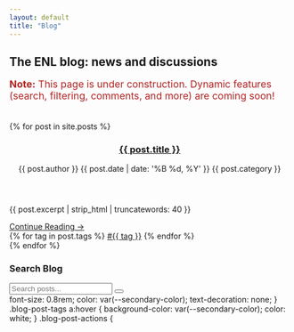 ```yaml
---
layout: default
title: "Blog"
---
```


<div class="blog-container">
  <div class="blog-main">
    <h2 class="blog-main-heading">The ENL blog: news and discussions</h2>
    <p style="font-size:1.1rem; color:#b22222; margin-bottom:2.2rem;">
      <strong>Note:</strong> This page is under construction. Dynamic features (search, filtering, comments, and more) are coming soon!
    </p>
    {% for post in site.posts %}
    <article class="blog-post">
      <header class="blog-post-header">
        <h3><a href="{{ post.url }}">{{ post.title }}</a></h3>
        <div class="blog-post-meta">
          <span><i class="fas fa-user"></i> {{ post.author }}</span>
          <span><i class="fas fa-calendar"></i> {{ post.date | date: '%B %d, %Y' }}</span>
          <span><i class="fas fa-folder"></i> {{ post.category }}</span>
        </div>
      </header>
      <div class="blog-post-content">
        <p>{{ post.excerpt | strip_html | truncatewords: 40 }}</p>
        <a href="{{ post.url }}" class="read-more-link">Continue Reading →</a>
      </div>
      <div class="blog-post-tags">
        {% for tag in post.tags %}
          <a href="#">#{{ tag }}</a>
        {% endfor %}
      </div>
    </article>
    {% endfor %}
  </div>
  <aside class="blog-sidebar">
    <div class="sidebar-widget">
      <h3>Search Blog</h3>
      <div class="search-form">
        <input type="text" id="search-input" placeholder="Search posts...">
        <button type="button"><i class="fas fa-search"></i></button>
      </div>
      <div id="results-container"></div>
    </div>
    <!-- You can add more sidebar widgets below -->
  </aside>
</div>
<!-- Simple Jekyll Search JS -->
<script src="https://unpkg.com/simple-jekyll-search@latest/dest/simple-jekyll-search.min.js"></script>
<script>
  SimpleJekyllSearch({
    searchInput: document.getElementById('search-input'),
    resultsContainer: document.getElementById('results-container'),
    json: 'search.json',
    searchResultTemplate: '<div class="search-result"><a href="{url}">{title}</a></div>',
    noResultsText: 'No results found',
    limit: 10,
    fuzzy: false
  });
</script>
      font-size: 0.8rem;
      color: var(--secondary-color);
      text-decoration: none;
    }
    .blog-post-tags a:hover {
      background-color: var(--secondary-color);
      color: white;
    }
    .blog-post-actions {
    </script>
